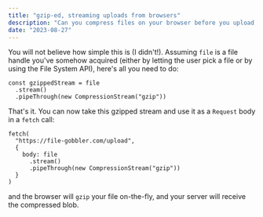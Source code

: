 ```yaml
---
title: "gzip-ed, streaming uploads from browsers"
description: "Can you compress files on your browser before you upload them to your server?"
date: "2023-08-27"
---
```


You will not believe how simple this is (I didn't!). Assuming `file` is a file handle
you've somehow acquired (either by letting the user pick a file or by using the
File System API), here's all you need to do:

```
const gzippedStream = file
  .stream()
  .pipeThrough(new CompressionStream("gzip"))
```

That's it. You can now take this gzipped stream and use it as a `Request` body in
a `fetch` call:

```
fetch(
  "https://file-gobbler.com/upload",
  {
    body: file
      .stream()
      .pipeThrough(new CompressionStream("gzip"))
  }
)
```

and the browser will `gzip` your file on-the-fly, and your server will receive
the compressed blob.

